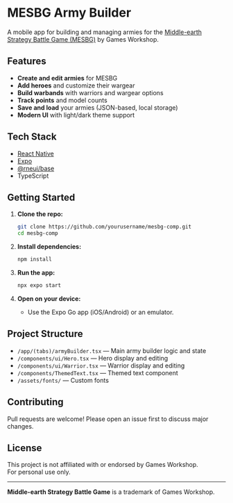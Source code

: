 # MESBG Army Builder

A mobile app for building and managing armies for the [Middle-earth Strategy Battle Game (MESBG)](https://www.warhammer.com/en-GB/middle-earth-lp?srsltid=AfmBOoqF0tVA4gDURWAuOWQ2P9HSGjMKb94V3g-6HLc1D9luBdupCK1F) by Games Workshop.

## Features

- **Create and edit armies** for MESBG
- **Add heroes** and customize their wargear
- **Build warbands** with warriors and wargear options
- **Track points** and model counts
- **Save and load** your armies (JSON-based, local storage)
- **Modern UI** with light/dark theme support

## Tech Stack

- [React Native](https://reactnative.dev/)
- [Expo](https://expo.dev/)
- [@rneui/base](https://reactnativeelements.com/)
- TypeScript

## Getting Started

1. **Clone the repo:**

   ```sh
   git clone https://github.com/yourusername/mesbg-comp.git
   cd mesbg-comp
   ```

2. **Install dependencies:**

   ```sh
   npm install
   ```

3. **Run the app:**

   ```sh
   npx expo start
   ```

4. **Open on your device:**
   - Use the Expo Go app (iOS/Android) or an emulator.

## Project Structure

- `/app/(tabs)/armyBuilder.tsx` — Main army builder logic and state
- `/components/ui/Hero.tsx` — Hero display and editing
- `/components/ui/Warrior.tsx` — Warrior display and editing
- `/components/ThemedText.tsx` — Themed text component
- `/assets/fonts/` — Custom fonts

## Contributing

Pull requests are welcome! Please open an issue first to discuss major changes.

## License

This project is not affiliated with or endorsed by Games Workshop.  
For personal use only.

---

**Middle-earth Strategy Battle Game** is a trademark of Games Workshop.

